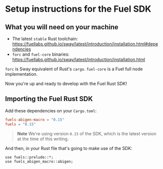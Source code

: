 # Setup instructions for the Fuel SDK

## What you will need on your machine

- The latest `stable` Rust toolchain: <https://fuellabs.github.io/sway/latest/introduction/installation.html#dependencies>
- `forc` and `fuel-core` binaries: <https://fuellabs.github.io/sway/latest/introduction/installation.html>

`forc` is Sway equivalent of Rust's `cargo`. `fuel-core` is a Fuel full node implementation.

Now you're up and ready to develop with the Fuel Rust SDK!

## Importing the Fuel Rust SDK

Add these dependencies on your `Cargo.toml`:

```toml
fuels-abigen-macro = "0.15"
fuels = "0.15"
```

> **Note** We're using version `0.15` of the SDK, which is the latest version at the time of this writing.

And then, in your Rust file that's going to make use of the SDK:

```rust,ignore
use fuels::prelude::*;
use fuels_abigen_macro::abigen;
```
